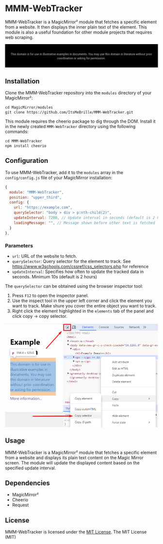 # MMM-WebTracker

MMM-WebTracker is a MagicMirror² module that fetches a specific element from a website. It then displays the inner plain text of the element. This module is also a useful foundation for other module projects that requires web scraping.

![Screenshot](screenshot.png)

## Installation

Clone the MMM-WebTracker repository into the `modules` directory of your MagicMirror²:
```shell
cd MagicMirror/modules
git clone https://github.com/ItsMeBrille/MMM-WebTracker.git
```
This module requires the cheerio package to dig through the DOM. Install it in the newly created `MMM-WebTracker` directory using the following commands:
```shell
cd MMM-WebTracker
npm install cheerio
```

## Configuration

To use MMM-WebTracker, add it to the `modules` array in the `config/config.js` file of your MagicMirror installation:

```javascript
{
  module: "MMM-WebTracker",
  position: "upper_third",
  config: {
    url: "https://example.com",
    querySelector: "body > div > p:nth-child(2)",
    updateInterval: 7200, // Update interval in seconds (default is 2 hours)
    loadingMessage: "", // Message shown before other text is fetched
  }
},
```

### Parameters

- `url`: URL of the website to fetch.
- `querySelector`: Query selector for the element to track. See https://www.w3schools.com/cssref/css_selectors.php for reference
- `updateInterval`: Specifies how often to update the tracked data in seconds. Minimum 10s (default is 2 hours)

The `querySelector` can be obtained using the browser inspector tool:
1. Press `F12` to open the inspector panel.
2. Use the inspect tool in the upper left corner and click the element you want to track. Make shure you cover the entire object you want to track.
3. Right click the element highlighted in the `elements` tab of the panel and click copy -> copy selector.

![Explanation of query selector](explanation.png)

## Usage

MMM-WebTracker is a MagicMirror² module that fetches a specific element from a website and displays its plain text content on the Magic Mirror screen. The module will update the displayed content based on the specified update interval.

## Dependencies

* MagicMirror²
* Cheerio
* Request

## License

MMM-WebTracker is licensed under the [MIT License](LICENSE).
The MIT License (MIT)